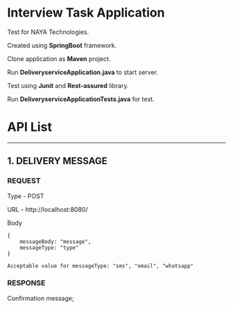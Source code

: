 # Interview Task Application

Test for NAYA Technologies.


Created using **SpringBoot** framework.

Clone application as **Maven** project.

Run **DeliveryserviceApplication.java** to start server.

Test using **Junit** and **Rest-assured** library.

Run **DeliveryserviceApplicationTests.java** for test.


# API List

------------------------------------------------------------------
## 1. DELIVERY MESSAGE  

### REQUEST

Type - POST

URL - http://localhost:8080/

Body
```
{
	messageBody: "message",
	messageType: "type"
}

Acceptable value for messageType: "sms", "email", "whatsapp"
```
### RESPONSE

Confirmation message;